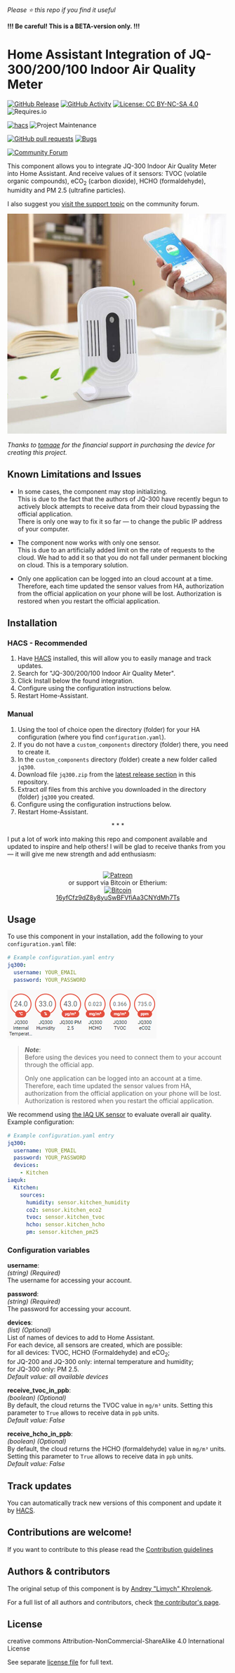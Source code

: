 *Please :star: this repo if you find it useful*

**!!! Be careful! This is a BETA-version only. !!!**

# Home Assistant Integration of JQ-300/200/100 Indoor Air Quality Meter

[![GitHub Release](https://img.shields.io/github/tag-date/Limych/ha-jq300?label=release&style=popout)](https://github.com/Limych/ha-jq300/releases)
[![GitHub Activity](https://img.shields.io/github/commit-activity/y/Limych/ha-jq300.svg?style=popout)](https://github.com/Limych/ha-jq300/commits/master)
[![License: CC BY-NC-SA 4.0](https://img.shields.io/badge/License-CC%20BY--NC--SA%204.0-lightgrey.svg?style=popout)](LICENSE.md)
![Requires.io](https://img.shields.io/requires/github/Limych/ha-jq300)

[![hacs](https://img.shields.io/badge/HACS-Default-orange.svg?style=popout)][hacs]
![Project Maintenance](https://img.shields.io/badge/maintainer-Andrey%20Khrolenok%20%40Limych-blue.svg?style=popout)

[![GitHub pull requests](https://img.shields.io/github/issues-pr/Limych/ha-jq300?style=popout)](https://github.com/Limych/ha-jq300/pulls)
[![Bugs](https://img.shields.io/github/issues/Limych/ha-jq300/bug.svg?colorB=red&label=bugs&style=popout)](https://github.com/Limych/ha-jq300/issues?q=is%3Aopen+is%3Aissue+label%3ABug)

[![Community Forum](https://img.shields.io/badge/community-forum-brightgreen.svg?style=popout)][forum-support]

This component allows you to integrate JQ-300 Indoor Air Quality Meter into Home Assistant. And receive values of it sensors: TVOC (volatile organic compounds), eCO<sub>2</sub> (carbon dioxide), HCHO (formaldehyde), humidity and PM 2.5 (ultrafine particles).

I also suggest you [visit the support topic][forum-support] on the community forum.

![](logo.jpeg)

_Thanks to [tomaae](https://github.com/tomaae) for the financial support in purchasing the device for creating this project._

## Known Limitations and Issues

- In some cases, the component may stop initializing.\
This is due to the fact that the authors of JQ-300 have recently begun to actively block attempts to receive data from their cloud bypassing the official application.\
There is only one way to fix it so far — to change the public IP address of your computer.

- The component now works with only one sensor.\
This is due to an artificially added limit on the rate of requests to the cloud. We had to add it so that you do not fall under permanent blocking on cloud. This is a temporary solution.

- Only one application can be logged into an cloud account at a time.\
Therefore, each time updated the sensor values from HA, authorization from the official application on your phone will be lost. Authorization is restored when you restart the official application.

## Installation

### HACS - Recommended

1. Have [HACS](https://hacs.xyz) installed, this will allow you to easily manage and track updates.
1. Search for "JQ-300/200/100 Indoor Air Quality Meter".
1. Click Install below the found integration.
1. Configure using the configuration instructions below.
1. Restart Home-Assistant.

### Manual

1. Using the tool of choice open the directory (folder) for your HA configuration (where you find `configuration.yaml`).
2. If you do not have a `custom_components` directory (folder) there, you need to create it.
3. In the `custom_components` directory (folder) create a new folder called `jq300`.
4. Download file `jq300.zip` from the [latest release section][latest-release] in this repository.
5. Extract _all_ files from this archive you downloaded in the directory (folder) `jq300` you created.
1. Configure using the configuration instructions below.
1. Restart Home-Assistant.

<p align="center">* * *</p>
I put a lot of work into making this repo and component available and updated to inspire and help others! I will be glad to receive thanks from you — it will give me new strength and add enthusiasm:
<p align="center"><br>
<a href="https://www.patreon.com/join/limych?" target="_blank"><img src="http://khrolenok.ru/support_patreon.png" alt="Patreon" width="250" height="48"></a>
<br>or&nbsp;support via Bitcoin or Etherium:<br>
<a href="https://sochain.com/a/mjz640g" target="_blank"><img src="http://khrolenok.ru/support_bitcoin.png" alt="Bitcoin" width="150"><br>
16yfCfz9dZ8y8yuSwBFVfiAa3CNYdMh7Ts</a>
</p>

## Usage

To use this component in your installation, add the following to your `configuration.yaml` file:

```yaml
# Example configuration.yaml entry
jq300:
  username: YOUR_EMAIL
  password: YOUR_PASSWORD
```

![](example.png)

> **_Note_**:\
> Before using the devices you need to connect them to your account through the official app.
>
> Only one application can be logged into an account at a time. Therefore, each time updated the sensor values from HA, authorization from the official application on your phone will be lost. Authorization is restored when you restart the official application.

We recommend using [the IAQ UK sensor](https://github.com/Limych/ha-iaquk) to evaluate overall air quality. Example configuration:

```yaml
# Example configuration.yaml entry
jq300:
  username: YOUR_EMAIL
  password: YOUR_PASSWORD
  devices:
    - Kitchen
iaquk:
  Kitchen:
    sources:
      humidity: sensor.kitchen_humidity
      co2: sensor.kitchen_eco2
      tvoc: sensor.kitchen_tvoc
      hcho: sensor.kitchen_hcho
      pm: sensor.kitchen_pm25
```

### Configuration variables

**username**:\
  _(string) (Required)_\
  The username for accessing your account.

**password**:\
  _(string) (Required)_\
  The password for accessing your account.

**devices**:\
  _(list) (Optional)_\
  List of names of devices to add to Home Assistant.\
  For each device, all sensors are created, which are possible:\
  for all devices: TVOC, HCHO (Formaldehyde) and eCO<sub>2</sub>;\
  for JQ-200 and JQ-300 only: internal temperature and humidity;\
  for JQ-300 only: PM 2.5.\
  _Default value: all available devices_

**receive_tvoc_in_ppb**:\
  _(boolean) (Optional)_\
  By default, the cloud returns the TVOC value in `mg/m³` units. Setting this parameter to `True` allows to receive data in `ppb` units.\
  _Default value: False_

**receive_hcho_in_ppb**:\
  _(boolean) (Optional)_\
  By default, the cloud returns the HCHO (formaldehyde) value in `mg/m³` units. Setting this parameter to `True` allows to receive data in `ppb` units.\
  _Default value: False_

## Track updates

You can automatically track new versions of this component and update it by [HACS][hacs].

## Contributions are welcome!

If you want to contribute to this please read the [Contribution guidelines](CONTRIBUTING.md)

## Authors & contributors

The original setup of this component is by [Andrey "Limych" Khrolenok][limych].

For a full list of all authors and contributors,
check [the contributor's page][contributors].

## License

creative commons Attribution-NonCommercial-ShareAlike 4.0 International License

See separate [license file](LICENSE.md) for full text.

[forum-support]: https://community.home-assistant.io/t/jq-300-200-100-indoor-air-quality-meter/189098
[hacs]: https://github.com/custom-components/hacs
[latest-release]: https://github.com/Limych/ha-jq300/releases/latest
[limych]: https://github.com/Limych
[contributors]: https://github.com/Limych/ha-jq300/graphs/contributors
